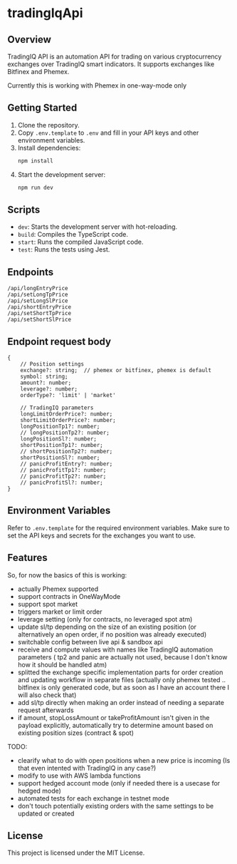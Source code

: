 # tradingIqApi

## Overview
TradingIQ API is an automation API for trading on various cryptocurrency exchanges over TradingIQ smart indicators. It supports exchanges like Bitfinex and Phemex.

Currently this is working with Phemex in one-way-mode only

## Getting Started
1. Clone the repository.
2. Copy `.env.template` to `.env` and fill in your API keys and other environment variables.
3. Install dependencies:
    ```sh
    npm install
    ```
4. Start the development server:
    ```sh
    npm run dev
    ```

## Scripts
- `dev`: Starts the development server with hot-reloading.
- `build`: Compiles the TypeScript code.
- `start`: Runs the compiled JavaScript code.
- `test`: Runs the tests using Jest.

## Endpoints
```
/api/longEntryPrice
/api/setLongTpPrice
/api/setLongSlPrice
/api/shortEntryPrice
/api/setShortTpPrice
/api/setShortSlPrice
```

## Endpoint request body
```
{
    // Position settings
    exchange?: string;  // phemex or bitfinex, phemex is default
    symbol: string;
    amount?: number;
    leverage?: number;
    orderType?: 'limit' | 'market'

    // TradingIQ parameters
    longLimitOrderPrice?: number;
    shortLimitOrderPrice?: number;
    longPositionTp1?: number;
    // longPositionTp2?: number;
    longPositionSl?: number;
    shortPositionTp1?: number;
    // shortPositionTp2?: number;
    shortPositionSl?: number;
    // panicProfitEntry?: number;
    // panicProfitTp1?: number;
    // panicProfitTp2?: number;
    // panicProfitSl?: number;
}
```

## Environment Variables
Refer to `.env.template` for the required environment variables. Make sure to set the API keys and secrets for the exchanges you want to use.

## Features
So, for now the basics of this is working:
- actually Phemex supported
- support contracts in OneWayMode
- support spot market
- triggers market or limit order
- leverage setting (only for contracts, no leveraged spot atm)
- update sl/tp depending on the size of an existing position (or alternatively an open order, if no position was already executed)
- switchable config between live api & sandbox api
- receive and compute values with names like TradingIQ automation parameters ( tp2 and panic are actually not used, because I don't know how it should be handled atm)
- splitted the exchange specific implementation parts for order creation and updating workflow in separate files (actually only phemex tested .. bitfinex is only generated code, but as soon as I have an account there I will also check that)
- add sl/tp directly when making an order instead of needing a separate request afterwards
- if amount, stopLossAmount or takeProfitAmount isn't given in the payload explicitly, automatically try to determine amount based on existing position sizes (contract & spot)


TODO:
- clearify what to do with open positions when a new price is incoming (Is that even intented with TradingIQ in any case?)
- modify to use with AWS lambda functions
- support hedged account mode (only if needed there is a usecase for hedged mode)
- automated tests for each exchange in testnet mode
- don't touch potentially existing orders with the same settings to be updated or created


## License
This project is licensed under the MIT License.
